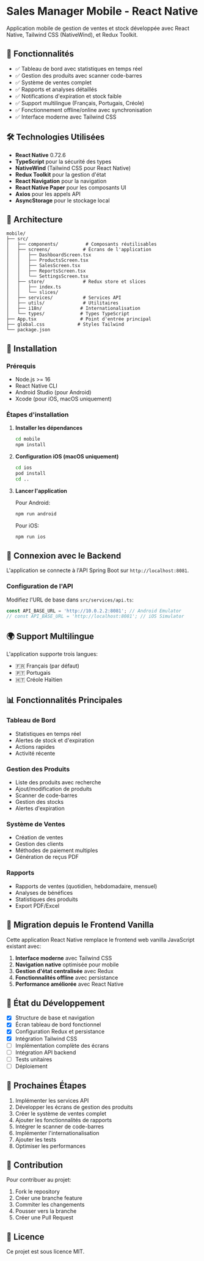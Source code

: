 # Sales Manager Mobile - React Native

Application mobile de gestion de ventes et stock développée avec React Native, Tailwind CSS (NativeWind), et Redux Toolkit.

## 🚀 Fonctionnalités

- ✅ Tableau de bord avec statistiques en temps réel
- ✅ Gestion des produits avec scanner code-barres
- ✅ Système de ventes complet
- ✅ Rapports et analyses détaillés
- ✅ Notifications d'expiration et stock faible
- ✅ Support multilingue (Français, Portugais, Créole)
- ✅ Fonctionnement offline/online avec synchronisation
- ✅ Interface moderne avec Tailwind CSS

## 🛠 Technologies Utilisées

- **React Native** 0.72.6
- **TypeScript** pour la sécurité des types
- **NativeWind** (Tailwind CSS pour React Native)
- **Redux Toolkit** pour la gestion d'état
- **React Navigation** pour la navigation
- **React Native Paper** pour les composants UI
- **Axios** pour les appels API
- **AsyncStorage** pour le stockage local

## 📱 Architecture

```
mobile/
├── src/
│   ├── components/          # Composants réutilisables
│   ├── screens/            # Écrans de l'application
│   │   ├── DashboardScreen.tsx
│   │   ├── ProductsScreen.tsx
│   │   ├── SalesScreen.tsx
│   │   ├── ReportsScreen.tsx
│   │   └── SettingsScreen.tsx
│   ├── store/              # Redux store et slices
│   │   ├── index.ts
│   │   └── slices/
│   ├── services/           # Services API
│   ├── utils/              # Utilitaires
│   ├── i18n/              # Internationalisation
│   └── types/             # Types TypeScript
├── App.tsx                # Point d'entrée principal
├── global.css            # Styles Tailwind
└── package.json
```

## 🔧 Installation

### Prérequis

- Node.js >= 16
- React Native CLI
- Android Studio (pour Android)
- Xcode (pour iOS, macOS uniquement)

### Étapes d'installation

1. **Installer les dépendances**
   ```bash
   cd mobile
   npm install
   ```

2. **Configuration iOS (macOS uniquement)**
   ```bash
   cd ios
   pod install
   cd ..
   ```

3. **Lancer l'application**
   
   Pour Android:
   ```bash
   npm run android
   ```
   
   Pour iOS:
   ```bash
   npm run ios
   ```

## 🔗 Connexion avec le Backend

L'application se connecte à l'API Spring Boot sur `http://localhost:8081`.

### Configuration de l'API

Modifiez l'URL de base dans `src/services/api.ts`:

```typescript
const API_BASE_URL = 'http://10.0.2.2:8081'; // Android Emulator
// const API_BASE_URL = 'http://localhost:8081'; // iOS Simulator
```

## 🌍 Support Multilingue

L'application supporte trois langues:
- 🇫🇷 Français (par défaut)
- 🇵🇹 Portugais
- 🇭🇹 Créole Haïtien

## 📊 Fonctionnalités Principales

### Tableau de Bord
- Statistiques en temps réel
- Alertes de stock et d'expiration
- Actions rapides
- Activité récente

### Gestion des Produits
- Liste des produits avec recherche
- Ajout/modification de produits
- Scanner de code-barres
- Gestion des stocks
- Alertes d'expiration

### Système de Ventes
- Création de ventes
- Gestion des clients
- Méthodes de paiement multiples
- Génération de reçus PDF

### Rapports
- Rapports de ventes (quotidien, hebdomadaire, mensuel)
- Analyses de bénéfices
- Statistiques des produits
- Export PDF/Excel

## 🔄 Migration depuis le Frontend Vanilla

Cette application React Native remplace le frontend web vanilla JavaScript existant avec:

1. **Interface moderne** avec Tailwind CSS
2. **Navigation native** optimisée pour mobile
3. **Gestion d'état centralisée** avec Redux
4. **Fonctionnalités offline** avec persistance
5. **Performance améliorée** avec React Native

## 🚧 État du Développement

- [x] Structure de base et navigation
- [x] Écran tableau de bord fonctionnel
- [x] Configuration Redux et persistance
- [x] Intégration Tailwind CSS
- [ ] Implémentation complète des écrans
- [ ] Intégration API backend
- [ ] Tests unitaires
- [ ] Déploiement

## 📝 Prochaines Étapes

1. Implémenter les services API
2. Développer les écrans de gestion des produits
3. Créer le système de ventes complet
4. Ajouter les fonctionnalités de rapports
5. Intégrer le scanner de code-barres
6. Implémenter l'internationalisation
7. Ajouter les tests
8. Optimiser les performances

## 🤝 Contribution

Pour contribuer au projet:

1. Fork le repository
2. Créer une branche feature
3. Commiter les changements
4. Pousser vers la branche
5. Créer une Pull Request

## 📄 Licence

Ce projet est sous licence MIT.
